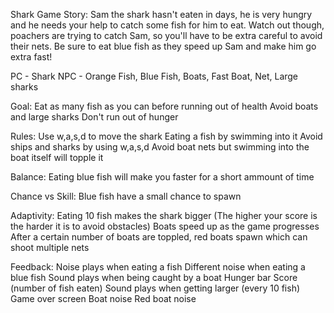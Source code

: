 Shark Game
Story:
Sam the shark hasn't eaten in days, he is very hungry and he needs your help to catch some fish for him to eat.
Watch out though, poachers are trying to catch Sam, so you'll have to be extra careful to avoid their nets.
Be sure to eat blue fish as they speed up Sam and make him go extra fast!

PC - Shark
NPC - Orange Fish, Blue Fish, Boats, Fast Boat, Net, Large sharks

Goal:
Eat as many fish as you can before running out of health
Avoid boats and large sharks
Don't run out of hunger

Rules:
Use w,a,s,d to move the shark
Eating a fish by swimming into it
Avoid ships and sharks by using w,a,s,d
Avoid boat nets but swimming into the boat itself will topple it

Balance:
Eating blue fish will make you faster for a short ammount of time

Chance vs Skill:
Blue fish have a small chance to spawn

Adaptivity:
Eating 10 fish makes the shark bigger 
(The higher your score is the harder it is to avoid obstacles)
Boats speed up as the game progresses
After a certain number of boats are toppled, red boats spawn which can shoot multiple nets

Feedback:
Noise plays when eating a fish
Different noise when eating a blue fish
Sound plays when being caught by a boat
Hunger bar
Score (number of fish eaten)
Sound plays when getting larger (every 10 fish)
Game over screen
Boat noise
Red boat noise
